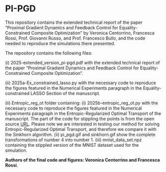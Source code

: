 # PI-PGD
This repository contains the extended technical report of the paper “Proximal Gradient Dynamics and Feedback Control for Equality-Constrained Composite Optimization” by Veronica Centorrino, Francesca Rossi, Prof. Giovanni Russo, and Prof. Francesco Bullo, and the code needed to reproduce the simulations there presented.

The repository contains the following files:

(i) 2025-extended_version_pi-pgd.pdf with the extended technical report of the paper “Proximal Gradient Dynamics and Feedback Control for Equality-Constrained Composite Optimization”.

(ii) 2025a-Ex_constrained_lasso.py with the necessary code to reproduce the figures featured in the Numerical Experiments paragraph in the Equality-constrained LASSO Section of the manuscript.

(ii) Entropic_reg_ot folder containing:
       (i) 2025b-entropic_reg_ot.py with the necessary code to reproduce the figures featured in the Numerical Experiments paragraph in the Entropic-Regularized Optimal Transport of the manuscript.
           The part of the code for stippling the points is from the open source [URL](https://github.com/ncassereau/pictures-optimal-transport/tree/master). Please note we are interested in testing our method for solving Entropic-Regularized Optimal Transport, and therefore we compare it with the Sinkhorn algorithm.
      (ii) pi_pgd.gif and sinkhorn.gif show the complete transformations of number 4 into number 1.
     (iii) mnist_data_set.npz containing the stippled version of the MNIST dataset used for the simulation.


**Authors of the final code and figures: Veronica Centorrino and Francesca Rossi**.

